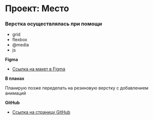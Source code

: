 # Проект: Место

### Верстка осуществлялась при помощи
* grid
* flexbox
* @media
* js

**Figma**

* [Ссылка на макет в Figma](https://www.figma.com/file/2cn9N9jSkmxD84oJik7xL7/JavaScript.-Sprint-4?node-id=0%3A1)

**В планах**

Планирую позже переделать на резиновую верстку с добавлением анимаций

**GitHub**

* [Ссылка на страницу GitHub](jueereas.github.io/mesto/)



